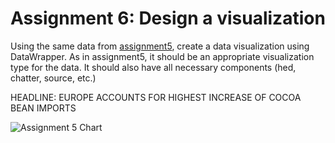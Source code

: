 # Assignment 6: Design a visualization

Using the same data from [assignment5](assignment5.md), create a data visualization using DataWrapper. As in assignment5, it should be an appropriate visualization type for the data. It should also have all necessary components (hed, chatter, source, etc.)




HEADLINE: EUROPE ACCOUNTS FOR HIGHEST INCREASE OF COCOA BEAN IMPORTS 


![Assignment 5 Chart ](https://user-images.githubusercontent.com/91574816/142051282-eb71ce27-7a6d-4ccc-80fb-a4b1f6de9e0a.png)
